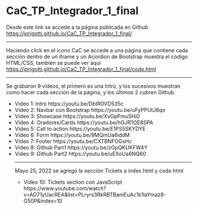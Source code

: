 # CaC_TP_Integrador_1_final
Desde este link se accede a la página publicada en Github
https://jprigotti.github.io/CaC_TP_Integrador_1_final/

<hr>

Haciendo click en el ícono CaC se accede a una página que contiene cada sección dentro de un iframe y un Acordion de Bootstrap muestra el código HTML/CSS, también se puede ver aquí https://jprigotti.github.io/CaC_TP_Integrador_1_final/code.html

<hr>

Se grabaron 9 videos, el primero es una Intro, y los sucesivos muestran como hacer cada sección de la página, y los últimos 2 cubren Github.
<ul>
  <li>Video 1: Intro https://youtu.be/DbtR0VDS35c</li>
  <li>Video 2: Navbar con Bootstrap https://youtu.be/uFyPPUtJ8qo</li>
  <li>Video 3: Showcase https://youtu.be/XvGpPmuSHi0</li>
  <li>Video 4: Oradores/Cards https://youtu.be/hGJR1OE8SPA</li>
  <li>Video 5: Call to action https://youtu.be/E1PS5SKYDYE</li>
  <li>Video 6: Form https://youtu.be/9MQmUa6iddM</li>
  <li>Video 7: Footer https://youtu.be/CXTBNFOGsHc</li>
  <li>Video 8: Github Part1 https://youtu.be/zGpQKUKFW4Y</li>
  <li>Video 9: Github Part2 https://youtu.be/uEXoUa6NQ60</li>


<hr>
Mayo 25, 2022 se agregó la sección Tickets a index.html y code.html
<ul>
<li>Video 10: Tickets section con JavaScript https://www.youtube.com/watch?v=AD71yUacREA&list=PLryrs3RkRBTBamEuAc1k1laYmaz8-G50P&index=10</li>
</ul>


